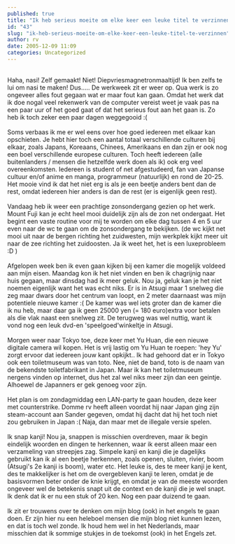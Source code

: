 ```yaml
---
published: true
title: "Ik heb serieus moeite om elke keer een leuke titel te verzinnen"
id: "43"
slug: "ik-heb-serieus-moeite-om-elke-keer-een-leuke-titel-te-verzinnen"
author: rv
date: 2005-12-09 11:09
categories: Uncategorized
---
```

<a href="https://photos1.blogger.com/blogger/5743/1473/1600/Nasi.jpg"><img style="float:left;cursor:pointer;margin:0 10px 10px 0;" src="https://photos1.blogger.com/blogger/5743/1473/200/Nasi.jpg" alt="" border="0" /></a><br />Haha, nasi! Zelf gemaakt! Niet! Diepvriesmagnetronmaaltijd! Ik ben zelfs te lui om nasi te maken! Dus..... De werkweek zit er weer op. Qua werk is zo ongeveer alles fout gegaan wat er maar fout kan gaan. Omdat het werk dat ik doe nogal veel rekenwerk van de computer vereist weet je vaak pas na een paar uur of het goed gaat of dat het serieus fout aan het gaan is. Zo heb ik toch zeker een paar dagen weggegooid :(<br /><br />Soms verbaas ik me er wel eens over hoe goed iedereen met elkaar kan opschieten. Je hebt hier toch een aantal totaal verschillende culturen bij elkaar, zoals Japans, Koreaans, Chinees, Amerikaans en dan zijn er ook nog een boel verschillende europese culturen. Toch heeft iedereen (alle buitenlanders / mensen die hetzelfde werk doen als ik) ook erg veel overeenkomsten. Iedereen is student of net afgestudeerd, fan van Japanse cultuur en/of anime en manga, programmeur (natuurlijk) en rond de 20-25. Het mooie vind ik dat het niet erg is als je een beetje anders bent dan de rest, omdat iedereen hier anders is dan de rest (er is eigenlijk geen rest).<br /><br />Vandaag heb ik weer een prachtige zonsondergang gezien op het werk. Mount Fuji kan je echt heel mooi duidelijk zijn als de zon net ondergaat. Het begint een vaste routine voor mij te worden om elke dag tussen 4 en 5 uur even naar de wc te gaan om de zonsondergang te bekijken. (de wc kijkt net mooi uit naar de bergen richting het zuidwesten, mijn werkplek kijkt meer uit naar de zee richting het zuidoosten. Ja ik weet het, het is een luxeprobleem :D )<br /><br />Afgelopen week ben ik even gaan kijken bij een kamer die mogelijk voldeed aan mijn eisen. Maandag kon ik het niet vinden en ben ik chagrijnig naar huis gegaan, maar dinsdag had ik meer geluk. Nou ja, geluk kan je het niet noemen eigenlijk want het was echt niks. Er is in Atsugi maar 1 snelweg die zeg maar dwars door het centrum van loopt, en 2 meter daarnaast was mijn potentiele nieuwe kamer :( De kamer was wel iets groter dan de kamer die ik nu heb, maar daar ga ik geen 25000 yen (= 180 euro)extra voor betalen als die vlak naast een snelweg zit. De terugweg was wel nuttig, want ik vond nog een leuk dvd-en 'speelgoed'winkeltje in Atsugi.<br /><br />Morgen weer naar Tokyo toe, deze keer met Yu Huan, die een nieuwe digitale camera wil kopen. Het is vrij lastig om Yu Huan te roepen: 'hey Yu' zorgt ervoor dat iedereen jouw kant opkijkt.. Ik had gehoord dat er in Tokyo ook een toiletmuseum was van toto. Nee, niet de band, toto is de naam van de bekendste toiletfabrikant in Japan. Maar ik kan het toiletmuseum nergens vinden op internet, dus het zal wel niks meer zijn dan een geintje. Alhoewel de Japanners er gek genoeg voor zijn.<br /><br />Het plan is om zondagmiddag een LAN-party te gaan houden, deze keer met counterstrike. Domme rv heeft alleen voordat hij naar Japan ging zijn steam-account aan Sander gegeven, omdat hij dacht dat hij het toch niet zou gebruiken in Japan :( Naja, dan maar met de illegale versie spelen.<br /><br />Ik snap kanji! Nou ja, snappen is misschien overdreven, maar ik begin eindelijk woorden en dingen te herkennen, waar ik eerst alleen maar een verzameling van streepjes zag. Simpele kanji en kanji die je dagelijks gebruikt kan ik al een beetje herkennen, zoals openen, sluiten, rivier, boom (Atsugi's 2e kanji is boom), water etc. Het leuke is, des te meer kanji je kent, des te makkelijker is het om de overgebleven kanji te leren, omdat je de basisvormen beter onder de knie krijgt, en omdat je van de meeste woorden ongeveer wel de betekenis snapt uit de context en de kanji die je wel snapt. Ik denk dat ik er nu een stuk of 20 ken. Nog een paar duizend te gaan.<br /><br />Ik zit er trouwens over te denken om mijn blog (ook) in het engels te gaan doen. Er zijn hier nu een heleboel mensen die mijn blog niet kunnen lezen, en dat is toch wel zonde. Ik houd hem wel in het Nederlands, maar misschien dat ik sommige stukjes in de toekomst (ook) in het Engels zet.